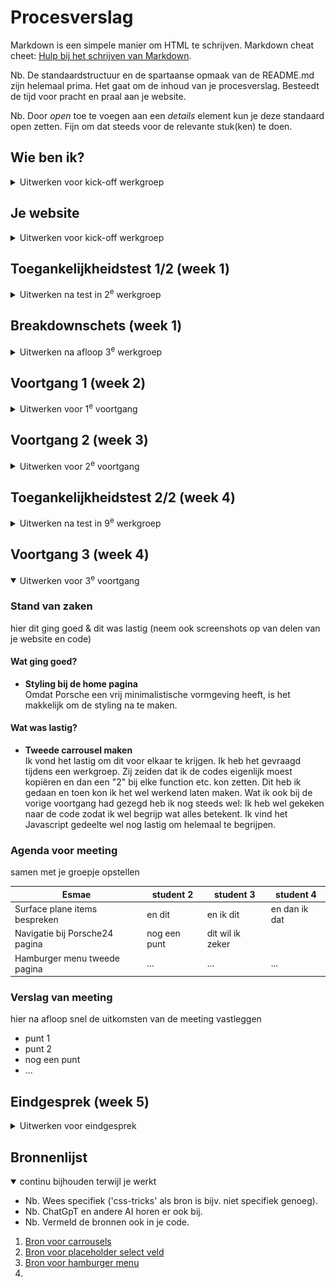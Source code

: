 # Procesverslag
Markdown is een simpele manier om HTML te schrijven.
Markdown cheat cheet: [Hulp bij het schrijven van Markdown](https://github.com/adam-p/markdown-here/wiki/Markdown-Cheatsheet).

Nb. De standaardstructuur en de spartaanse opmaak van de README.md zijn helemaal prima. Het gaat om de inhoud van je procesverslag. Besteedt de tijd voor pracht en praal aan je website.

Nb. Door *open* toe te voegen aan een *details* element kun je deze standaard open zetten. Fijn om dat steeds voor de relevante stuk(ken) te doen.


## Wie ben ik?

<details>
  <summary>Uitwerken voor kick-off werkgroep</summary>

  ### Auteur:
  Esmae Grapendaal

  #### Je startniveau:
  Blauw/Rood

  #### Je focus:
  Surface plane
</details>


## Je website

<details>
  <summary>Uitwerken voor kick-off werkgroep</summary>

  ### Je opdracht:
  Voor mijn opdracht wil ik de website van [Porsche Nederland](https://www.porsche.com/netherlands/nl/ "Porsche Nederland") maken.

  #### Screenshot(s) van de eerste pagina (small screen): 
  [Home | Porsche Nederland](https://www.porsche.com/netherlands/nl/ "Porsche's Homepage")
  <img src="readme-images/home-porsche-nederland.png" width="375px" alt="Home pagina van de website van Porsche Nederland">

  #### Screenshot(s) van de tweede pagina (small screen):
  [Porsche24. | Porsche Nederland](https://www.porsche.com/netherlands/nl/motorsportandevents/porsche24/ "Porsche24. pagina")
  <img src="readme-images/Porsche24-porsche-nederland.png" width="375px" alt="Porsche24. pagina van de website van Porsche Nederland">

</details>


## Toegankelijkheidstest 1/2 (week 1)

<details>
  <summary>Uitwerken na test in 2<sup>e</sup> werkgroep</summary>

  ### Lijst met bevindingen
  #### Screenreader test:
  - **Kopstructuur:**
    - Koppen van niveau 1 en 2 worden goed voorgelezen met niveau-aanduiding, wat storend kan zijn als dit meerdere keren wordt herhaald.
    - Footer-koppen worden niet herkend door de screenreader, omdat deze als `<div>` in plaats van bijvoorbeeld `<h4>` zijn geschreven.
  - **Linkbeschrijvingen:**
    - Niet alle links geven duidelijk aan waar ze naartoe leiden, vooral in de hero-sectie.

  #### WCAG checklist:
  - **Content**
      - Gebruik van eenvoudige taal en unieke, beschrijvende content voor knoppen en links is goed.
  - **Globale Code:**
      - HTML is gevalideerd en heeft wat info, warning en errors.
      - Heeft een unieke titel voor elke pagina en het gebruik van een lang-attribuut.
  - Toetsenbordnavigatie:
      - Navigatie-elementen hebben zichtbare focusstijlen en de focusvolgorde komt overeen met de visuele lay-out.
  - **Mobiel en Touch:**
      - Website ondersteunt oriëntatierotatie en vermijdt horizontaal scrollen.
      - Interactieve elementen zijn goed gepositioneerd en gemakkelijk te activeren.
  - **Koppen**
      - Koppen zijn logisch en volgen een juiste hiërarchie, maar footer-items worden niet als koppen herkend.
  - **Lijsten**
      - Lijstinhoud maakt correct gebruik van lijst-elementen zoals `<ul>` en `<ol>`.
  - **Afbeeldingen**
      - Afbeeldingen hebben een alt-attribuut, maar afbeeldingen met tekst missen een volledige beschrijving.
      - Decoratieve afbeeldingen gebruiken correct een lege alt.
  - **Media (Video & Audio)**
      - Media speelt automatisch af, er is wel een mogelijkheid om te pauzeren.
      - Er zijn geen video-onderschriften of audio-transcripties beschikbaar.
  - **Controls**
      - Links en knoppen zijn herkenbaar en hebben een focusstijl.
      - Skip-links zijn niet duidelijk zichtbaar.
  - **Uiterlijk**
      - Ondersteuning voor dark mode en high-contrast mode ontbreekt. Wel via de Chrome accessibility. 
      - Tekst kan worden vergroot tot 200% zonder problemen.
  - **Animaties**
      - Animaties blijven actief, zelfs als reduced-motion is ingeschakeld.
  - **Kleurcontrast**
      - Contrasten zijn over het algemeen goed, maar witte tekst op een witte achtergrond is soms moeilijk leesbaar. Dit is bij sommige afbeeldingen.
</details>


## Breakdownschets (week 1)

<details>
  <summary>Uitwerken na afloop 3<sup>e</sup> werkgroep</summary>

  ### De hele pagina:
  <img src="readme-images/Breakdownschets-Home-Porsche-Nederland.jpg" width="375px" alt="breakdown van de hele home pagina">

  ### Dynamisch deel (bijv menu): 
  <img src="readme-images/dummy-plaatje.jpg" width="375px" alt="breakdown van een dynamisch deel">

  ### Wellicht nog een dynamisch deel (bijv filter): 
  <img src="readme-images/dummy-plaatje.jpg" width="375px" alt="breakdown van nog een dynamisch deel">

</details>


## Voortgang 1 (week 2)

<details>
  <summary>Uitwerken voor 1<sup>e</sup> voortgang</summary>

  ### Stand van zaken
  Hier dit ging goed & dit was lastig (neem ook screenshots op van delen van je website en code)

  #### Wat ging goed?
  Om de basis op te stellen van de HTML en CSS ging goed.

  #### Wat was lastig?
  Ik vond het lastig om een begin te maken met de carrousels/sliders, omdat je hier Javascript moet gaan gebruiken.

  ### Agenda voor meeting
  | Esmae | student 2 | student 3 | student 4 |
  | --- | --- | --- | --- |
  | Carrousel slider | en dit | en ik dit | en dan ik dat |
  | en dat ook nog | dit als er tijd is | nog een punt | dit wil ik zeker |
  | ... | ... | ... | ... |


  ### Verslag van meeting
  - Maak de H1 onzichtbaar met visibility hidden op de home pagina
  - Voor een article > Eerst een h5, p, img, button. Verander de volgorde met order in de css. Zo blijft alles hetzelfde in de html maar met de styling wordt het veranderd.
  - In de Hero wordt de heading een h3 en dan een hidden h2
  - Voor de carousel worden de items in een ul gezet
  - HR wordt gewoon border-top en border-bottom
  - Footer h4 worden h3 en dan ook weer een hidden h2
  - Voor de accordeon gebruik je details en summary
  - Social media links worden een flex ipv grid

</details>


## Voortgang 2 (week 3)

<details>
  <summary>Uitwerken voor 2<sup>e</sup> voortgang</summary>

  ### Stand van zaken
  Hier dit ging goed & dit was lastig (neem ook screenshots op van delen van je website en code)

  #### Wat ging goed?
  - **Afbeeldingen en tekst combineren zonder `background-image`**<br>
    Soms zijn er afbeeldingen met tekst, hiervoor kon ik geen `background-image` gebruiken vanwege toegankelijkheid. Hiervoor moest je `position` gebruiken om de tekst over de `img` te zetten.

  #### Wat was lastig?
  - **Logo centreren in de header**<br>
    Ik kon maar het logo niet precies in het midden krijgen. Ik heb hiervoor `flex` moeten gebruiken om het logo een soort stretch te geven, maar dat de buitenste elementen wel tegen de rand blijven staan.
  - **Hero carrousel maken**<br>
  Hiervoor heb ik een code kunnen gebruiken van Sanne. Ik heb wel gekeken naar de code zodat ik wel begrijp wat alles betekent. Ik vind het Javascript gedeelte wel nog lastig om helemaal te begrijpen.

  ### Agenda voor meeting
  samen met je groepje opstellen

  | Esmae | student 2 | student 3 | student 4 |
  | --- | --- | --- | --- |
  | Eigen tekst per slide bij home pagina (Hero) | en dit | en ik dit | en dan ik dat |
  | Navigatie bij Porsche24 pagina | nog een punt | dit wil ik zeker |
  | Andere soort slider bij Porsche24 pagina | ... | ... | ... |


  ### Verslag van meeting
  - Bronnen bij de Readme zetten!!!
  - Header code aanpassen (simpeler maken)
  - Position relative op de li voor de home hero slider

</details>


## Toegankelijkheidstest 2/2 (week 4)

<details>
  <summary>Uitwerken na test in 9<sup>e</sup> werkgroep</summary>

  ### Bevindingen
  Lijst met je bevindingen die in de test naar voren kwamen (geef ook aan wat er verbeterd is):

</details>


## Voortgang 3 (week 4)

<details open>
  <summary>Uitwerken voor 3<sup>e</sup> voortgang</summary>

  ### Stand van zaken
  hier dit ging goed & dit was lastig (neem ook screenshots op van delen van je website en code)

  #### Wat ging goed?
  - **Styling bij de home pagina**<br>
    Omdat Porsche een vrij minimalistische vormgeving heeft, is het makkelijk om de styling na te maken.

  #### Wat was lastig?
  - **Tweede carrousel maken**<br>
  Ik vond het lastig om dit voor elkaar te krijgen. Ik heb het gevraagd tijdens een werkgroep. Zij zeiden dat ik de codes eigenlijk moest kopiëren en dan een "2" bij elke function etc. kon zetten. Dit heb ik gedaan en toen kon ik het wel werkend laten maken. Wat ik ook bij de vorige voortgang had gezegd heb ik nog steeds wel: Ik heb wel gekeken naar de code zodat ik wel begrijp wat alles betekent. Ik vind het Javascript gedeelte wel nog lastig om helemaal te begrijpen.

  ### Agenda voor meeting
  samen met je groepje opstellen

  | Esmae | student 2 | student 3 | student 4 |
  | --- | --- | --- | --- |
  | Surface plane items bespreken | en dit | en ik dit | en dan ik dat |
  | Navigatie bij Porsche24 pagina | nog een punt | dit wil ik zeker |
  | Hamburger menu tweede pagina | ... | ... | ... |


  ### Verslag van meeting
  hier na afloop snel de uitkomsten van de meeting vastleggen

  - punt 1
  - punt 2
  - nog een punt
  - ...

</details>


## Eindgesprek (week 5)

<details>
  <summary>Uitwerken voor eindgesprek</summary>

  ### Je uitkomst - karakteristiek screenshots:
  <img src="readme-images/dummy-plaatje.jpg" width="375px" alt="uitomst opdracht 1">


  ### Dit ging goed/Heb ik geleerd: 
  Korte omschrijving met plaatjes

  <img src="readme-images/dummy-plaatje.jpg" width="375px" alt="top">


  ### Dit was lastig/Is niet gelukt:
  Korte omschrijving met plaatjes

  <img src="readme-images/dummy-plaatje.jpg" width="375px" alt="bummer">
</details>


## Bronnenlijst

<details open>
  <summary>continu bijhouden terwijl je werkt</summary>

  - Nb. Wees specifiek ('css-tricks' als bron is bijv. niet specifiek genoeg). 
  - Nb. ChatGpT en andere AI horen er ook bij.
  - Nb. Vermeld de bronnen ook in je code.

  1. [Bron voor carrousels](https://codepen.io/shooft/pen/yLKjzWa)
  2. [Bron voor placeholder select veld](https://aurisecreative.com/blog/2023/10/how-to-add-a-placeholder-to-a-select-field/)
  3. [Bron voor hamburger menu](https://codepen.io/shooft/pen/VwJXNEg)
  4. 

</details>
